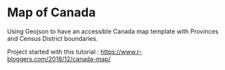 # Map of Canada
Using Geojson to have an accessible Canada map template with Provinces and Census District boundaries.

Project started with this tutorial :
https://www.r-bloggers.com/2018/12/canada-map/



